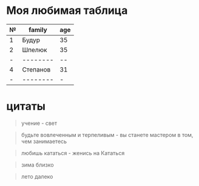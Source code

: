 # Моя любимая таблица
|№ |family|age|
|--|----|---|
1 | Будур| 35
2| Шпелюк| 35
-| --------| --
4| Степанов|31
-|--------|-

# цитаты

> учение - свет

> будьте вовлеченным и терпеливым - вы станете мастером в том, чем занимаетесь

> любишь кататься - женись на Кататься

> зима близко

> лето далеко




